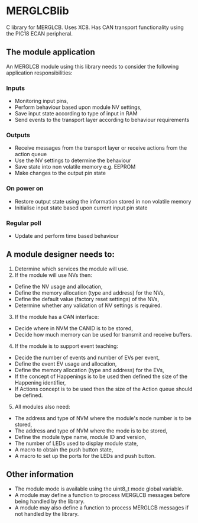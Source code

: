 # MERGLCBlib
C library for MERGLCB.
Uses XC8.
Has CAN transport functionality using the PIC18 ECAN peripheral.

## The module application
An MERGLCB module using this library needs to consider the following application responsibilities:

### Inputs
   - Monitoring input pins, 
   - Perform behaviour based upon module NV settings,
   - Save input state according to type of input in RAM
   - Send events to the transport layer according to behaviour requirements  

### Outputs
   - Receive messages from the transport layer or receive actions from the action queue
   - Use the NV settings to determine the behaviour
   - Save state into non volatile memory e.g. EEPROM
   - Make changes to the output pin state

### On power on
   - Restore output state using the information stored in non volatile memory
   - Initialise input state based upon current input pin state

### Regular poll
   - Update and perform time based behaviour

## A module designer needs to:
 1. Determine which services the module will use.
 2. If the module will use NVs then:
   - Define the NV usage and allocation,
   - Define the memory allocation (type and address) for the NVs,
   - Define the default value (factory reset settings) of the NVs,
   - Determine whether any validation of NV settings is required.
 3. If the module has a CAN interface:
   - Decide where in NVM the CANID is to be stored,
   - Decide how much memory can be used for transmit and receive buffers.
 4. If the module is to support event teaching:
   - Decide the number of events and number of EVs per event,
   - Define the event EV usage and allocation,
   - Define the memory allocation (type and address) for the EVs,
   - If the concept of Happenings is to be used then defined the size of the Happening identifier,
   - If Actions concept is to be used then the size of the Action queue should be defined.
 5. All modules also need:
   - The address and type of NVM where the module's node number is to be stored,
   - The address and type of NVM where the mode is to be stored,
   - Define the module type name, module ID and version,
   - The number of LEDs used to display module state,
   - A macro to obtain the push button state,
   - A macro to set up the ports for the LEDs and push button.

## Other information
   - The module mode is available using the uint8_t mode global variable.
   - A module may define a function to process MERGLCB messages before being handled by the library.
   - A module may also define a function to process MERGLCB messages if not handled by the library. 
  
  
